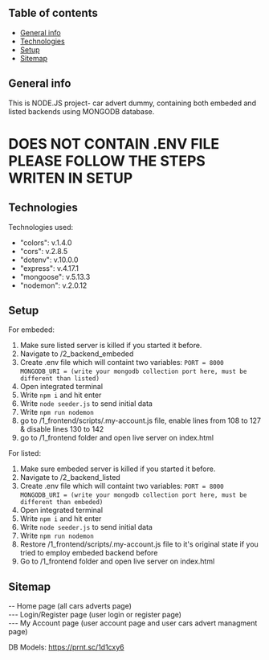 ## Table of contents

- [General info](#general-info)
- [Technologies](#technologies)
- [Setup](#setup)
- [Sitemap](#sitemap)

## General info

This is NODE.JS project- car advert dummy, containing both embeded and listed backends using MONGODB database. 
# DOES NOT CONTAIN .ENV FILE PLEASE FOLLOW THE STEPS WRITEN IN SETUP

## Technologies

Technologies used:
-  "colors": v.1.4.0
- "cors": v.2.8.5
-  "dotenv": v.10.0.0
-  "express": v.4.17.1
-  "mongoose": v.5.13.3
-  "nodemon": v.2.0.12

## Setup

For embeded:

1. Make sure listed server is killed if you started it before.
2. Navigate to /2_backend_embeded
3. Create .env file which will containt two variables: 
`PORT = 8000`
`MONGODB_URI = (write your mongodb collection port here, must be different than listed)`
4. Open integrated terminal
5. Write `npm i` and hit enter
6. Write `node seeder.js` to send initial data
7. Write `npm run nodemon`
8. go to /1_frontend/scripts/.my-account.js file, enable lines from 108 to 127 & disable lines 130 to 142
10. go to /1_frontend folder and open live server on index.html

For listed:
1. Make sure embeded server is killed if you started it before.
2.  Navigate to /2_backend_listed
3. Create .env file which will containt two variables: 
`PORT = 8000`
`MONGODB_URI = (write your mongodb collection port here, must be different than embeded)`
4. Open integrated terminal
5. Write `npm i` and hit enter
6. Write `node seeder.js` to send initial data
7. Write `npm run nodemon`
8. Restore /1_frontend/scripts/.my-account.js file to it's original state if you tried to employ embeded backend before
9. Go to /1_frontend folder and open live server on index.html

## Sitemap

-- Home page (all cars adverts page)  
--- Login/Register page (user login or register page)  
--- My Account page (user account page and user cars advert managment page)

DB Models: https://prnt.sc/1d1cxy6
 
